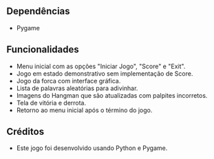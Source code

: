 
## Dependências

*   Pygame

## Funcionalidades

*   Menu inicial com as opções "Iniciar Jogo", "Score" e "Exit".
*   Jogo em estado demonstrativo sem implementação de Score.
*   Jogo da forca com interface gráfica.
*   Lista de palavras aleatórias para adivinhar.
*   Imagens do Hangman que são atualizadas com palpites incorretos.
*   Tela de vitória e derrota.
*   Retorno ao menu inicial após o término do jogo.

## Créditos

*   Este jogo foi desenvolvido usando Python e Pygame.
